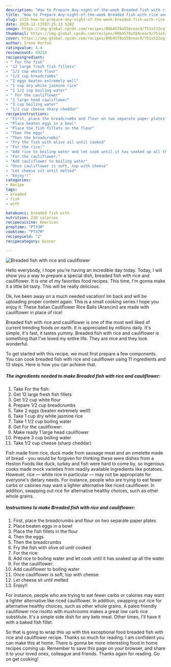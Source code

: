 ```yaml
---
description: "How to Prepare Any-night-of-the-week Breaded fish with rice and cauliflower"
title: "How to Prepare Any-night-of-the-week Breaded fish with rice and cauliflower"
slug: 2115-how-to-prepare-any-night-of-the-week-breaded-fish-with-rice-and-cauliflower
date: 2020-12-13T07:25:13.528Z
image: https://img-global.cpcdn.com/recipes/00b4578a558ceac9/751x532cq70/breaded-fish-with-rice-and-cauliflower-recipe-main-photo.jpg
thumbnail: https://img-global.cpcdn.com/recipes/00b4578a558ceac9/751x532cq70/breaded-fish-with-rice-and-cauliflower-recipe-main-photo.jpg
cover: https://img-global.cpcdn.com/recipes/00b4578a558ceac9/751x532cq70/breaded-fish-with-rice-and-cauliflower-recipe-main-photo.jpg
author: Irene Horton
ratingvalue: 4.4
reviewcount: 49210
recipeingredient:
- " For the fish"
- "12 large fresh fish fillets"
- "1/2 cup white flour"
- "1/2 cup breadcrumbs"
- "2 eggs beaten extremely well"
- "1 cup dry white jasmine rice"
- "1 1/2 cup boiling water"
- " For the cauliflower"
- "1 large head cauliflower"
- "3 cup boiling water"
- "1/2 cup cheese sharp cheddar"
recipeinstructions:
- "First, place the breadcrumbs and flour on two separate paper plates"
- "Place beaten eggs in a bowl"
- "Place the fish fillets in the flour"
- "Then the eggs"
- "Then the breadcrumbs"
- "Fry the fish with olive oil until cooked"
- "For the rice:"
- "Add rice to boiling water and let cook until it has soaked up all the water"
- "For the cauliflower:"
- "Add cauliflower to boiling water"
- "Once cauliflower is soft, top with cheese"
- "Let cheese sit until melted"
- "Enjoy!!"
categories:
- Recipe
tags:
- breaded
- fish
- with

katakunci: breaded fish with 
nutrition: 220 calories
recipecuisine: American
preptime: "PT33M"
cooktime: "PT37M"
recipeyield: "2"
recipecategory: Dinner

---
```



![Breaded fish with rice and cauliflower](https://img-global.cpcdn.com/recipes/00b4578a558ceac9/751x532cq70/breaded-fish-with-rice-and-cauliflower-recipe-main-photo.jpg)

Hello everybody, I hope you're having an incredible day today. Today, I will show you a way to prepare a special dish, breaded fish with rice and cauliflower. It is one of my favorites food recipes. This time, I'm gonna make it a little bit tasty. This will be really delicious.

Ok, Ive been away on a much needed vacation! Im back and will be uploading proper content again. This is a small cooking series I hope you enjoy it. These Italian Cauliflower Rice Balls (Arancini) are made with cauliflower in place of rice!

Breaded fish with rice and cauliflower is one of the most well liked of current trending foods on earth. It is appreciated by millions daily. It's simple, it's fast, it tastes yummy. Breaded fish with rice and cauliflower is something that I've loved my entire life. They are nice and they look wonderful.


To get started with this recipe, we must first prepare a few components. You can cook breaded fish with rice and cauliflower using 11 ingredients and 13 steps. Here is how you can achieve that.

<!--inarticleads1-->

##### The ingredients needed to make Breaded fish with rice and cauliflower:

1. Take  For the fish:
1. Get 12 large fresh fish fillets
1. Get 1/2 cup white flour
1. Prepare 1/2 cup breadcrumbs
1. Take 2 eggs (beaten extremely well!)
1. Take 1 cup dry white jasmine rice
1. Take 1 1/2 cup boiling water
1. Get  For the cauliflower:
1. Make ready 1 large head cauliflower
1. Prepare 3 cup boiling water
1. Take 1/2 cup cheese (sharp cheddar)


Fish made from rice, duck made from sausage meat and an omelette made of bread - you would be forgiven for thinking these were dishes from a Heston Foods like duck, turkey and fish were hard to come by, so ingenious cooks made mock varieties from readily available ingredients like potatoes. However, rice — white rice in particular — may not be appropriate for everyone&#39;s dietary needs. For instance, people who are trying to eat fewer carbs or calories may want a lighter alternative like riced cauliflower. In addition, swapping out rice for alternative healthy choices, such as other whole grains. 

<!--inarticleads2-->

##### Instructions to make Breaded fish with rice and cauliflower:

1. First, place the breadcrumbs and flour on two separate paper plates
1. Place beaten eggs in a bowl
1. Place the fish fillets in the flour
1. Then the eggs
1. Then the breadcrumbs
1. Fry the fish with olive oil until cooked
1. For the rice:
1. Add rice to boiling water and let cook until it has soaked up all the water
1. For the cauliflower:
1. Add cauliflower to boiling water
1. Once cauliflower is soft, top with cheese
1. Let cheese sit until melted
1. Enjoy!!


For instance, people who are trying to eat fewer carbs or calories may want a lighter alternative like riced cauliflower. In addition, swapping out rice for alternative healthy choices, such as other whole grains. A paleo friendly cauliflower rice risotto with mushrooms makes a great low carb rice substitute. It&#39;s a simple side dish for any keto meal. Other times, I&#39;ll have it with a baked fish fillet. 

So that is going to wrap this up with this exceptional food breaded fish with rice and cauliflower recipe. Thanks so much for reading. I am confident you can make this at home. There is gonna be more interesting food in home recipes coming up. Remember to save this page on your browser, and share it to your loved ones, colleague and friends. Thanks again for reading. Go on get cooking!
